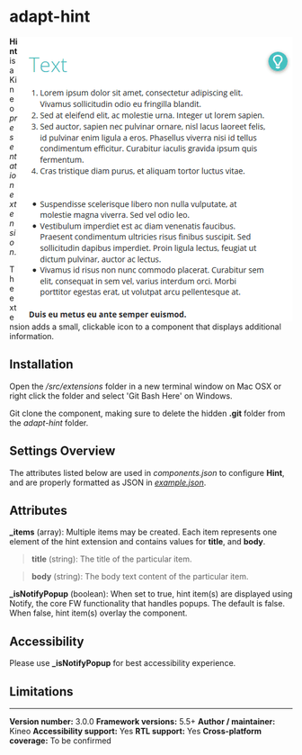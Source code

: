 # adapt-hint

<img src="demo.gif" alt="the hint extension in action" align="right">

**Hint** is a Kineo *presentation extension*.

The extension adds a small, clickable icon to a component that displays additional information.

## Installation

Open the */src/extensions* folder in a new terminal window on Mac OSX or right click the folder and select 'Git Bash Here' on Windows.

Git clone the component, making sure to delete the hidden **.git** folder from the *adapt-hint* folder.

## Settings Overview

The attributes listed below are used in *components.json* to configure **Hint**, and are properly formatted as JSON in [*example.json*](https://github.com/cgkineo/adapt-hint/blob/master/example.json).

## Attributes

**_items** (array): Multiple items may be created. Each item represents one element of the hint extension and contains values for **title**, and **body**.

>**title** (string): The title of the particular item.

>**body** (string): The body text content of the particular item.

**_isNotifyPopup** (boolean): When set to true, hint item(s) are displayed using Notify, the core FW functionality that handles popups. The default is false. When false, hint item(s) overlay the component.

## Accessibility
Please use **_isNotifyPopup** for best accessibility experience.

## Limitations

----------------------------
**Version number:** 3.0.0
**Framework versions:** 5.5+
**Author / maintainer:**  Kineo
**Accessibility support:** Yes
**RTL support:** Yes
**Cross-platform coverage:** To be confirmed
